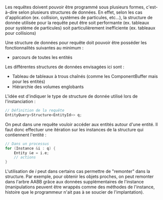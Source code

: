 	
Les requêtes doivent pouvoir être programmé sous plusieurs formes, c'est-à-dire selon plusieurs structures de données. En effet, selon les cas d'application (ex. collision, systèmes de particules, etc...), la structure de donnée utilisée pour la requête peut être soit performante (ex. tableaux pour système de particules) soit particulièrement inefficiente (ex. tableaux pour collisions)

Une structure de données pour requête doit pouvoir être posséder les fonctionnalités suivantes au minimum :
- parcours de toutes les entités

Les différentes structures de données envisagées ici sont :
- Tableau de tableaux à trous chaînés (comme les ComponentBuffer mais pour les entités)
- Hiérarchie des volumes englobants


L'idée est d'indiquer le type de structure de donnée utilisé lors de l'instanciation :
```C++
// Définition de la requête
EntityQuery<Structure<EntityId>> q;
```
On peut dans une requête vouloir accéder aux entités autour d'une entité.
Il faut donc effectuer une itération sur les instances de la structure qui contiennent l'entité :
```C++
// Dans un processus
for (Instance &i : q) {
	Entity &e = i.e;
	// actions
}
```
L'utilisation de *i* peut dans certains cas permettre de "remonter" dans la structure. Par exemple, pour obtenir les objets proches, on peut remonter dans l'arbre AABB grâce aux données supplémentaires de l'instance (manipulations peuvent être wrappés comme des méthodes de l'instance, histoire que le programmeur n'ait pas à se soucier de l'implantation).
